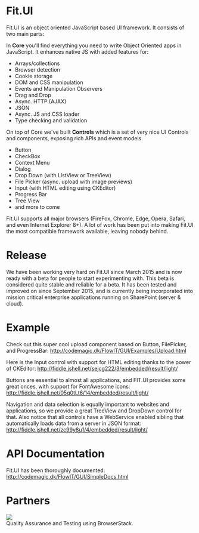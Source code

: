 # Fit.UI

Fit.UI is an object oriented JavaScript based UI framework.
It consists of two main parts:

In **Core** you'll find everything you need to write Object Oriented apps
in JavaScript. It enhances native JS with added features for:

 - Arrays/collections
 - Browser detection
 - Cookie storage
 - DOM and CSS manipulation
 - Events and Manipulation Observers
 - Drag and Drop
 - Async. HTTP (AJAX)
 - JSON
 - Async. JS and CSS loader
 - Type checking and validation

On top of Core we've built **Controls** which is a set of very nice UI Controls and components,
exposing rich APIs and event models.

 - Button
 - CheckBox
 - Context Menu
 - Dialog
 - Drop Down (with ListView or TreeView)
 - File Picker (async. upload with image previews)
 - Input (with HTML editing using CKEditor)
 - Progress Bar
 - Tree View
 - and more to come

Fit.UI supports all major browsers (FireFox, Chrome, Edge, Opera, Safari, and even Internet Explorer 8+).
A lot of work has been put into making Fit.UI the most compatible framework available, leaving nobody behind.

# Release

We have been working very hard on Fit.UI since March 2015 and is now ready
with a beta for people to start experimenting with. This beta is considered
quite stable and reliable for a beta. It has been tested and improved on since
September 2015, and is currently being incorporated into mission critical
enterprise applications running on SharePoint (server & cloud).

# Example

Check out this super cool upload component based on
Button, FilePicker, and ProgressBar:
http://codemagic.dk/FlowIT/GUI/Examples/Upload.html

Here is the Input control with support for HTML editing
thanks to the power of CKEditor:
http://fiddle.jshell.net/sejcg222/3/embedded/result/light/

Buttons are essential to almost all applications, and FIT.UI
provides some great onces, with support for FontAwesome icons:
http://fiddle.jshell.net/05q0tLt6/14/embedded/result/light/

Navigation and data selection is equally important to websites
and applications, so we provide a great TreeView and DropDown control
for that. Also notice that all controls have a WebService enabled
sibling that automatically loads data from a server in JSON format:
http://fiddle.jshell.net/zc99y8u1/4/embedded/result/light/

# API Documentation

Fit.UI has been thoroughly documented: http://codemagic.dk/FlowIT/GUI/SimpleDocs.html

# Partners

<a href="https://browserstack.com"><img src="https://sitemagic.org/files/images/partners/browserstack-smaller.png"></a><br>
Quality Assurance and Testing using BrowserStack.

